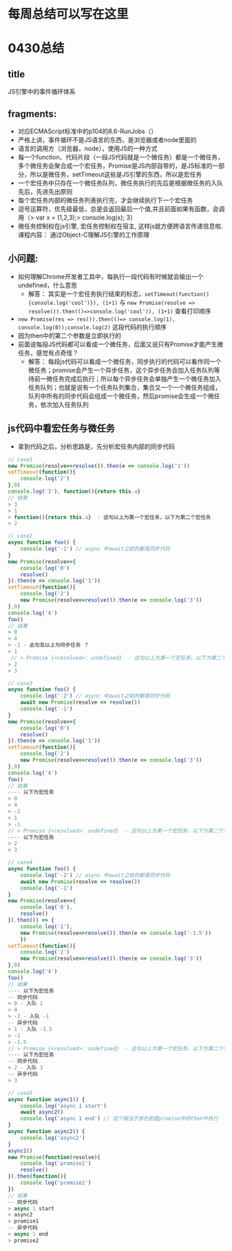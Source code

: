 # 每周总结可以写在这里
# 0430总结
## title
JS引擎中的事件循环体系
## fragments:
- 对应ECMAScript标准中的p104的8.6-RunJobs（）
- 严格上讲，事件循环不是JS语言的东西，是浏览器或者node里面的
- 语言的调用方（浏览器，node），使用JS的一种方式
- 每一个function、代码片段（一段JS代码就是一个微任务）都是一个微任务，多个微任务会聚合成一个宏任务，Promise是JS内部自带的，是JS标准的一部分，所以是微任务，setTimeout这些是JS引擎的东西，所以是宏任务
- 一个宏任务中只存在一个微任务队列，微任务执行的先后是根据微任务的入队先后，先进先出原则
- 每个宏任务内部的微任务列表执行完，才会继续执行下一个宏任务
- 逗号运算符，优先级最低，总是会返回最后一个值,并且前面如果有函数，会调用（> var x = (1,2,3);> console.log(x); 3）
- 微任务控制权在js引擎, 宏任务控制权在宿主, 这样js就方便跨语言传递信息啦.
课程内容：
 通过Object-C理解JS引擎的工作原理
 
## 小问题:
- 如何理解Chrome开发者工具中，每执行一段代码有时候就会输出一个undefined，什么意思
    - 解答： 其实是一个宏任务执行结束的标志，`setTimeout(function(){console.log('cool')}), (1+1)` 与 `new Promise(resolve => resolve()).then(()=>console.log('cool')), (1+1)` 查看打印顺序
- `new Promise(res => res()).then(()=> console.log(1), console.log(0));console.log(2)` 这段代码的执行顺序
 - 因为then中的第二个参数是立即执行的
- 前面说每段JS代码都可以看成一个微任务，后面又说只有Promise才能产生微任务，感觉有点奇怪？
    - 解答： 每段js代码可以看成一个微任务，同步执行的代码可以看作同一个微任务；promise会产生一个异步任务，这个异步任务会加入任务队列等待前一微任务完成后执行；所以每个异步任务会单独产生一个微任务加入任务队列；也就是说有一个任务队列集合，集合又一个一个微任务组成，队列中所有的同步代码会组成一个微任务，然后promise会生成一个微任务，依次加入任务队列


 ## js代码中看宏任务与微任务
 - 拿到代码之后，分析思路是，先分析宏任务内部的同步代码
 
 ```js
 // case1
 new Promise(resolve=>resolve()).then(e => console.log('1'))
 setTimeout(function(){
     console.log('2')
 },0)
 console.log('3'), function(){return this.a}
 // 结果
 > 3
 > 1
 > function(){return this.a}  - 这句以上为第一个宏任务，以下为第二个宏任务
 > 2

 // case2
 async function foo() {
     console.log('-1') // async 中await之前的都是同步代码
 }
 new Promise(resolve=>{
     console.log('0')
     resolve()
 }).then(e => console.log('1'))
 setTimeout(function(){
     console.log('2')
     new Promise(resolve=>resolve()).then(e => console.log('3'))
 },0)
 console.log('4')
 foo()
 // 结果
 > 0
 > 4
 > -1 - 此句及以上为同步任务 ？ 
 > 1 
  // > Promise {<resolved>: undefined}  - 这句以上为第一个宏任务，以下为第二个宏任务
 > 2
 > 3

 // case3
 async function foo() {
     console.log('-2') // async 中await之前的都是同步代码
     await new Promise(resolve => resolve())
     console.log('-1')
 }
 new Promise(resolve=>{
     console.log('0')
     resolve()
 }).then(e => console.log('1'))
 setTimeout(function(){
     console.log('2')
     new Promise(resolve=>resolve()).then(e => console.log('3'))
 },0)
 console.log('4')
 foo()
 // 结果
 ---- 以下为宏任务
 > 0
 > 4
 > -2
 > 1
 > -1
 // > Promise {<resolved>: undefined}  - 这句以上为第一个宏任务，以下为第二个宏任务
 ---- 以下为宏任务
 > 2
 > 3

 // case4
 async function foo() {
     console.log('-2') // async 中await之前的都是同步代码
     await new Promise(resolve => resolve())
     console.log('-1')
 }
 new Promise(resolve=>{
     console.log('0'),
     resolve()
 }).then(() => {
     console.log('1'), 
     new Promise(resolve=>resolve()).then(e => console.log('-1.5'))
     })
 setTimeout(function(){
     console.log('2')
     new Promise(resolve=>resolve()).then(e => console.log('3'))
 },0)
 console.log('4')
 foo()
 // 结果
 ---- 以下为宏任务
 -- 同步代码
 > 0 - 入队 1 
 > 4
 > -2 - 入队 -1
 -- 异步代码
 > 1 - 入队 -1.5
 > -1
 > -1.5
 // > Promise {<resolved>: undefined}  - 这句以上为第一个宏任务，以下为第二个宏任务
 ---- 以下为宏任务
 -- 同步代码
 > 2 - 入队 3
 -- 异步代码
 > 3

 // case5
 async function async1() {
     console.log('async 1 start')
     await async2()
     console.log('async 1 end') // 这个相当于放在前面promise中的then中执行
 }
 async function async2() {
     console.log('async2')
 }
 async1()
 new Promise(function(resolve){
     console.log('promise1')
     resolve()
 }).then(function(){
     console.log('promise2')
 })
// 结果
-- 同步代码
> async 1 start
> async2
> promise1
-- 异步代码
> async 1 end
> promise2
 ```

